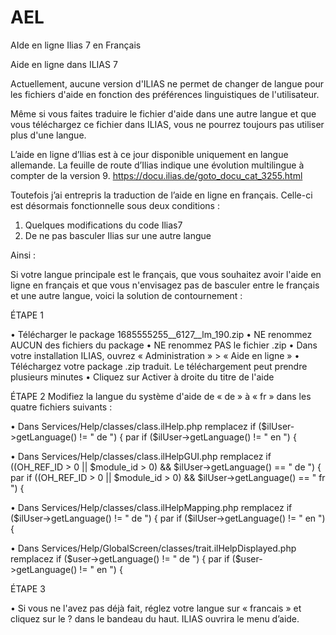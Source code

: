 # AEL
AIde en ligne Ilias 7 en Français

Aide en ligne dans ILIAS 7

Actuellement, aucune version d'ILIAS ne permet de changer de langue pour les fichiers d'aide en fonction des préférences linguistiques de l'utilisateur.

Même si vous faites traduire le fichier d'aide dans une autre langue et que vous téléchargez ce fichier dans ILIAS, vous ne pourrez toujours pas utiliser plus d'une langue.

L’aide en ligne d’Ilias est à ce jour disponible uniquement en langue allemande.
La feuille de route d’Ilias indique une évolution multilingue à compter de la version 9.
https://docu.ilias.de/goto_docu_cat_3255.html

Toutefois j’ai entrepris la traduction de l’aide en ligne en français. Celle-ci est désormais fonctionnelle sous deux conditions :

1.	Quelques modifications du code Ilias7
2.	De ne pas basculer Ilias sur une autre langue

Ainsi :

Si votre langue principale est le français, que vous souhaitez avoir l'aide en ligne en français et que vous n'envisagez pas de basculer entre le français et une autre langue, voici la solution de contournement :

ÉTAPE 1

•	Télécharger le package 1685555255__6127__lm_190.zip
•	NE renommez AUCUN des fichiers du package
•	NE renommez PAS le fichier .zip
•	Dans votre installation ILIAS, ouvrez « Administration » > « Aide en ligne »
•	Téléchargez votre package .zip traduit. Le téléchargement peut prendre plusieurs minutes
•	Cliquez sur Activer à droite du titre de l'aide

ÉTAPE 2
Modifiez la langue du système d'aide de « de » à « fr » dans les quatre fichiers suivants :

•	Dans Services/Help/classes/class.ilHelp.php
remplacez
if ($ilUser->getLanguage() != " de ") {
par
if ($ilUser->getLanguage() != " en ") {

•	Dans Services/Help/classes/class.ilHelpGUI.php
remplacez
if ((OH_REF_ID > 0 || $module_id > 0) && $ilUser->getLanguage() == " de ") {
par
if ((OH_REF_ID > 0 || $module_id > 0) && $ilUser->getLanguage() == " fr ") {

•	Dans Services/Help/classes/class.ilHelpMapping.php
remplacez
if ($ilUser->getLanguage() != " de ") {
par
if ($ilUser->getLanguage() != " en ") {

•	Dans Services/Help/GlobalScreen/classes/trait.ilHelpDisplayed.php
remplacez
if ($user->getLanguage() != " de ") {
par
if ($user->getLanguage() != " en ") {

ÉTAPE 3

•	Si vous ne l'avez pas déjà fait, réglez votre langue sur « francais » et cliquez sur le ? dans le bandeau du haut.
ILIAS ouvrira le menu d’aide.


